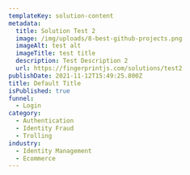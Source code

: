 ```yaml
---
templateKey: solution-content
metadata:
  title: Solution Test 2
  image: /img/uploads/8-best-github-projects.png
  imageAlt: test alt
  imageTitle: test title
  description: Test Description 2
  url: https://fingerprintjs.com/solutions/test2
publishDate: 2021-11-12T15:49:25.800Z
title: Default Title
isPublished: true
funnel:
  - Login
category:
  - Authentication
  - Identity Fraud
  - Trolling
industry:
  - Identity Management
  - Ecommerce
---
```

